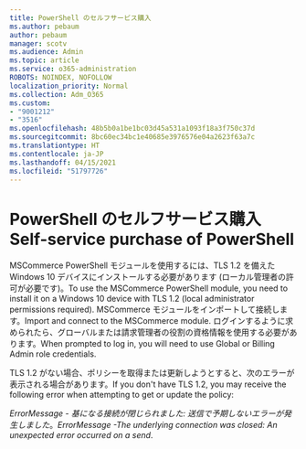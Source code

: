 ```yaml
---
title: PowerShell のセルフサービス購入
ms.author: pebaum
author: pebaum
manager: scotv
ms.audience: Admin
ms.topic: article
ms.service: o365-administration
ROBOTS: NOINDEX, NOFOLLOW
localization_priority: Normal
ms.collection: Adm_O365
ms.custom:
- "9001212"
- "3516"
ms.openlocfilehash: 48b5b0a1be1bc03d45a531a1093f18a3f750c37d
ms.sourcegitcommit: 8bc60ec34bc1e40685e3976576e04a2623f63a7c
ms.translationtype: HT
ms.contentlocale: ja-JP
ms.lasthandoff: 04/15/2021
ms.locfileid: "51797726"
---
```

# <a name="self-service-purchase-of-powershell"></a><span data-ttu-id="c7a78-102">PowerShell のセルフサービス購入</span><span class="sxs-lookup"><span data-stu-id="c7a78-102">Self-service purchase of PowerShell</span></span>

<span data-ttu-id="c7a78-103">MSCommerce PowerShell モジュールを使用するには、TLS 1.2 を備えた Windows 10 デバイスにインストールする必要があります (ローカル管理者の許可が必要です)。</span><span class="sxs-lookup"><span data-stu-id="c7a78-103">To use the MSCommerce PowerShell module, you need to install it on a Windows 10 device with TLS 1.2 (local administrator permissions required).</span></span>  <span data-ttu-id="c7a78-104">MSCommerce モジュールをインポートして接続します。</span><span class="sxs-lookup"><span data-stu-id="c7a78-104">Import and connect to the MSCommerce module.</span></span>  <span data-ttu-id="c7a78-105">ログインするように求められたら、グローバルまたは請求管理者の役割の資格情報を使用する必要があります。</span><span class="sxs-lookup"><span data-stu-id="c7a78-105">When prompted to log in, you will need to use Global or Billing Admin role credentials.</span></span>  

<span data-ttu-id="c7a78-106">TLS 1.2 がない場合、ポリシーを取得または更新しようとすると、次のエラーが表示される場合があります。</span><span class="sxs-lookup"><span data-stu-id="c7a78-106">If you don't have TLS 1.2, you may receive the following error when attempting to get or update the policy:</span></span>

<span data-ttu-id="c7a78-107">*ErrorMessage - 基になる接続が閉じられました: 送信で予期しないエラーが発生しました*。</span><span class="sxs-lookup"><span data-stu-id="c7a78-107">*ErrorMessage -The underlying connection was closed: An unexpected error occurred on a send*.</span></span>




